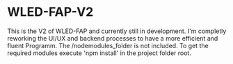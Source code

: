 # WLED-FAP-V2
This is the V2 of WLED-FAP and currently still in development. I'm completly reworking the UI/UX and backend processes to have a more efficient and fluent Programm.
The /nodemodules_folder is not included. To get the required modules execute 'npm install' in the project folder root.

